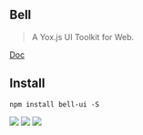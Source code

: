 ## Bell

> A Yox.js UI Toolkit for Web.

[Doc](https://angeltiva.github.io/bellUI/#/view/notice)

## Install

```shell
npm install bell-ui -S
```

![](https://ws3.sinaimg.cn/large/006tKfTcly1frze18x1csj31kw0x7n3u.jpg)
![](https://ws1.sinaimg.cn/large/006tKfTcly1frze28zjfcj31kw0u9gsi.jpg)
![](https://ws4.sinaimg.cn/large/006tKfTcly1frze2rmq27j31kw0tc47z.jpg)
